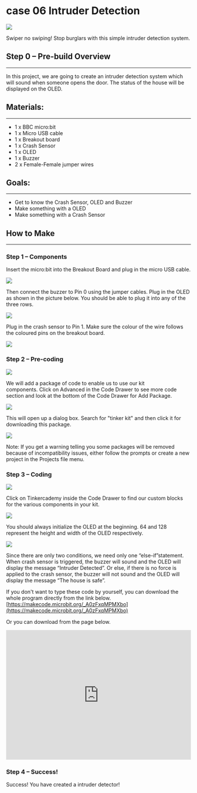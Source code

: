 # case 06 Intruder Detection 

![](./images/RL8DL2M.png)

Swiper no swiping!
Stop burglars with this simple intruder detection system.


## Step 0 – Pre-build Overview  
---

In this project, we are going to create an intruder detection system which will sound when someone opens the door. The status of the house will be displayed on the OLED.  


## Materials:  
---

- 1 x BBC micro:bit
- 1 x Micro USB cable
- 1 x Breakout board
- 1 x Crash Sensor
- 1 x OLED
- 1 x Buzzer
- 2 x Female-Female jumper wires


## Goals:  
---

- Get to know the Crash Sensor, OLED and Buzzer
- Make something with a OLED
- Make something with a Crash Sensor


## How to Make    
---  

### Step 1 – Components    

Insert the micro:bit into the Breakout Board and plug in the micro USB cable.  

![](./images/cvJnbqE.jpg)  

Then connect the buzzer to Pin 0 using the jumper cables. Plug in the OLED as shown in the picture below. You should be able to plug it into any of the three rows.  

![](./images/3benydL.jpg)  

Plug in the crash sensor to Pin 1. Make sure the colour of the wire follows the coloured pins on the breakout board.  

![](./images/YvQkd81.jpg)  


### Step 2 – Pre-coding    

![](./images/qPgEmnW.jpg)  

We will add a package of code to enable us to use our kit components. Click on Advanced in the Code Drawer to see more code section and look at the bottom of the Code Drawer for Add Package.  

![](./images/IWhPZeP.png)  

This will open up a dialog box. Search for "tinker kit" and then click it for downloading this package.   

![](./images/b0vriWO.png)  

Note: If you get a warning telling you some packages will be removed because of incompatibility issues, either follow the prompts or create a new project in the Projects file menu.  


### Step 3 – Coding    

![](./images/OKjXb0c.jpg)  

Click on Tinkercademy inside the Code Drawer to find our custom blocks for the various components in your kit.  

![](./images/UwHfSVv.jpg)   

You should always initialize the OLED at the beginning. 64 and 128 represent the height and width of the OLED respectively.  

![](./images/GIhLCLU.jpg)  

Since there are only two conditions, we need only one “else-if”statement.  
When crash sensor is triggered, the buzzer will sound and the OLED will display the message “Intruder Detected”. Or else, if there is no force is applied to the crash sensor, the buzzer will not sound and the OLED will display the message “The house is safe”.

If you don't want to type these code by yourself, you can download the whole program directly from the link below.   [https://makecode.microbit.org/_A0zFxqMPMXbo](https://makecode.microbit.org/_A0zFxqMPMXbo)  

Or you can download from the page below.  

<div style="position:relative;height:0;padding-bottom:70%;overflow:hidden;"><iframe style="position:absolute;top:0;left:0;width:100%;height:100%;" src="https://makecode.microbit.org/#pub:_A0zFxqMPMXbo" frameborder="0" sandbox="allow-popups allow-forms allow-scripts allow-same-origin"></iframe></div>  


### Step 4 – Success!    

Success! You have created a intruder detector!
